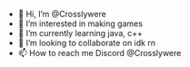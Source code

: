 - 👋 Hi, I’m @Crosslywere
- 👀 I’m interested in making games
- 🌱 I’m currently learning java, c++
- 💞️ I’m looking to collaborate on idk rn
- 📫 How to reach me Discord @Crosslywere

<!---
Crosslywere/Crosslywere is a ✨ special ✨ repository because its `README.md` (this file) appears on your GitHub profile.
You can click the Preview link to take a look at your changes.
--->
